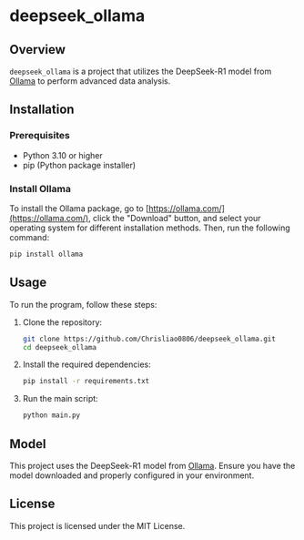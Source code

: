 # deepseek_ollama

## Overview
`deepseek_ollama` is a project that utilizes the DeepSeek-R1 model from [Ollama](https://ollama.com/library/deepseek-r1) to perform advanced data analysis.

## Installation

### Prerequisites
- Python 3.10 or higher
- pip (Python package installer)

### Install Ollama

To install the Ollama package, go to [https://ollama.com/](https://ollama.com/), click the "Download" button, and select your operating system for different installation methods. Then, run the following command:
```bash
pip install ollama
```

## Usage
To run the program, follow these steps:

1. Clone the repository:
    ```bash
    git clone https://github.com/Chrisliao0806/deepseek_ollama.git
    cd deepseek_ollama
    ```

2. Install the required dependencies:
    ```bash
    pip install -r requirements.txt
    ```

3. Run the main script:
    ```bash
    python main.py
    ```

## Model
This project uses the DeepSeek-R1 model from [Ollama](https://ollama.com/library/deepseek-r1). Ensure you have the model downloaded and properly configured in your environment.

## License
This project is licensed under the MIT License.
